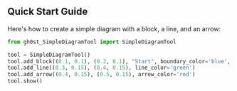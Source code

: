 ## Quick Start Guide

Here's how to create a simple diagram with a block, a line, and an arrow:

```python
from gh0st_SimpleDiagramTool import SimpleDiagramTool

tool = SimpleDiagramTool()
tool.add_block((0.1, 0.1), (0.2, 0.1), "Start", boundary_color='blue', text_size=12)
tool.add_line((0.3, 0.15), (0.4, 0.15), line_color='green')
tool.add_arrow((0.4, 0.15), (0.5, 0.15), arrow_color='red')
tool.show()

```